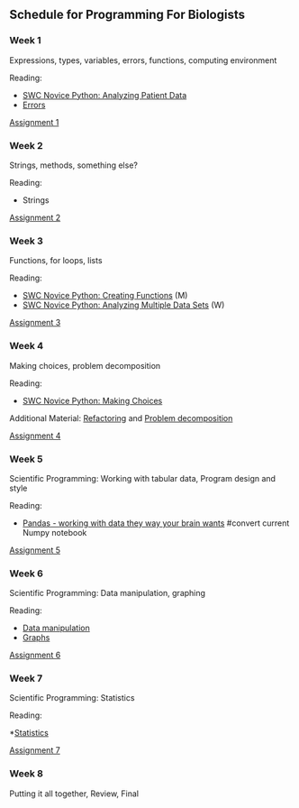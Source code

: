 Schedule for Programming For Biologists
---------------------------------------

### Week 1

Expressions, types, variables, errors, functions, computing environment

Reading:

* [SWC Novice Python: Analyzing Patient Data](http://software-carpentry.org/v5/novice/python/01-numpy.html)
* [Errors]()

[Assignment 1]()

### Week 2

Strings, methods, something else?

Reading:

* Strings[]()

[Assignment 2]()

### Week 3

Functions, for loops, lists

Reading:

* [SWC Novice Python: Creating Functions](http://software-carpentry.org/v5/novice/python/02-func.html) (M)
* [SWC Novice Python: Analyzing Multiple Data Sets](http://software-carpentry.org/v5/novice/python/03-loop.html) (W)

[Assignment 3]()

### Week 4

Making choices, problem decomposition

Reading:

* [SWC Novice Python: Making Choices](http://software-carpentry.org/v5/novice/python/04-cond.html)

Additional Material: 
[Refactoring](http://www.youtube.com/watch?v=8WYnozJnJFI&feature=youtu.be) and
[Problem decomposition](http://programmingforbiologists.org/problem-decomposition-steps)

[Assignment 4]()

### Week 5

Scientific Programming: Working with tabular data, Program design and style

Reading:

* [Pandas - working with data they way your brain wants]() #convert current
  Numpy notebook
  
[Assignment 5]()

### Week 6

Scientific Programming: Data manipulation, graphing

Reading:

* [Data manipulation]()
* [Graphs](http://nbviewer.ipython.org/urls/github.com/weecology/progbio/raw/master/ipynbs/matplotlib.ipynb)

[Assignment 6]()

### Week 7

Scientific Programming: Statistics

Reading:

*[Statistics](http://nbviewer.ipython.org/urls/github.com/weecology/progbio/raw/master/ipynbs/statistics.ipynb)

[Assignment 7]()

### Week 8

Putting it all together, Review, Final
